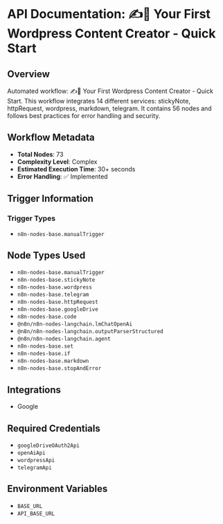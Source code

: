 # API Documentation: ✍️🌄 Your First Wordpress Content Creator - Quick Start

## Overview
Automated workflow: ✍️🌄 Your First Wordpress Content Creator - Quick Start. This workflow integrates 14 different services: stickyNote, httpRequest, wordpress, markdown, telegram. It contains 56 nodes and follows best practices for error handling and security.

## Workflow Metadata
- **Total Nodes**: 73
- **Complexity Level**: Complex
- **Estimated Execution Time**: 30+ seconds
- **Error Handling**: ✅ Implemented

## Trigger Information
### Trigger Types
- `n8n-nodes-base.manualTrigger`

## Node Types Used
- `n8n-nodes-base.manualTrigger`
- `n8n-nodes-base.stickyNote`
- `n8n-nodes-base.wordpress`
- `n8n-nodes-base.telegram`
- `n8n-nodes-base.httpRequest`
- `n8n-nodes-base.googleDrive`
- `n8n-nodes-base.code`
- `@n8n/n8n-nodes-langchain.lmChatOpenAi`
- `@n8n/n8n-nodes-langchain.outputParserStructured`
- `@n8n/n8n-nodes-langchain.agent`
- `n8n-nodes-base.set`
- `n8n-nodes-base.if`
- `n8n-nodes-base.markdown`
- `n8n-nodes-base.stopAndError`

## Integrations
- Google

## Required Credentials
- `googleDriveOAuth2Api`
- `openAiApi`
- `wordpressApi`
- `telegramApi`

## Environment Variables
- `BASE_URL`
- `API_BASE_URL`
